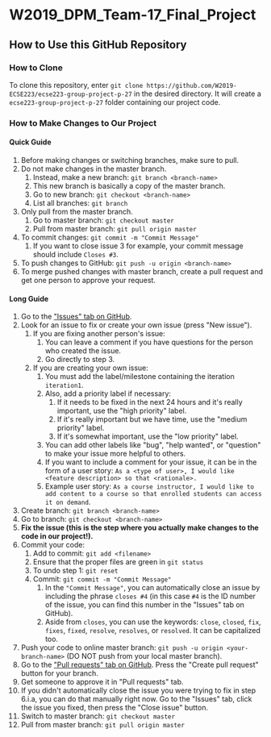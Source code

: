# W2019_DPM_Team-17_Final_Project

## How to Use this GitHub Repository

### How to Clone
To clone this repository, enter `git clone https://github.com/W2019-ECSE223/ecse223-group-project-p-27` in the desired directory. It will create a `ecse223-group-project-p-27` folder containing our project code.

### How to Make Changes to Our Project

#### Quick Guide
1. Before making changes or switching branches, make sure to pull.
2. Do not make changes in the master branch.
    1. Instead, make a new branch: `git branch <branch-name>`
    2. This new branch is basically a copy of the master branch.
    3. Go to new branch: `git checkout <branch-name>`
    4. List all branches: `git branch`
2. Only pull from the master branch.
    1. Go to master branch: `git checkout master`
    2. Pull from master branch: `git pull origin master`
3. To commit changes: `git commit -m "Commit Message"`
    1. If you want to close issue 3 for example, your commit message should include `Closes #3`.
4. To push changes to GitHub: `git push -u origin <branch-name>`
5. To merge pushed changes with master branch, create a pull request and get one person to approve your request.

#### Long Guide
1. Go to the ["Issues" tab on GitHub](https://github.com/du-hr/W2019_DPM_Team-17_Final_Project/issues).
2. Look for an issue to fix or create your own issue (press "New issue").
    1. If you are fixing another person's issue:
        1. You can leave a comment if you have questions for the person who created the issue.
        2. Go directly to step 3.
    2. If you are creating your own issue:
        1. You must add the label/milestone containing the iteration `iteration1`.
        2. Also, add a priority label if necessary:
            1. If it needs to be fixed in the next 24 hours and it's really important, use the "high priority" label.
            2. If it's really important but we have time, use the "medium priority" label.
            3. If it's somewhat important, use the "low priority" label.
        2. You can add other labels like "bug", "help wanted", or "question" to make your issue more helpful to others.
        3. If you want to include a comment for your issue, it can be in the form of a user story: `As a <type of user>, I would like <feature description> so that <rationale>.`
        4. Example user story: `As a course instructor, I would like to add content to a course so that enrolled students can access it on demand`.
3. Create branch: `git branch <branch-name>`
4. Go to branch: `git checkout <branch-name>`
5. **Fix the issue (this is the step where you actually make changes to the code in our project!).**
6. Commit your code:
    1. Add to commit: `git add <filename>`
    2. Ensure that the proper files are green in `git status`
    3. To undo step 1: `git reset` 
    4. Commit: `git commit -m "Commit Message"`
        1. In the `"Commit Message"`, you can automatically close an issue by including the phrase `closes #4` (in this case `#4` is the ID number of the issue, you can find this number in the "Issues" tab on GitHub).
        2. Aside from `closes`, you can use the keywords: `close`, `closed`, `fix`, `fixes`, `fixed`, `resolve`, `resolves`, or `resolved`. It can be capitalized too.
7. Push your code to online master branch: `git push -u origin <your-branch-name>` (DO NOT push from your local master branch).
8. Go to the ["Pull requests" tab on GitHub](https://github.com/du-hr/W2019_DPM_Team-17_Final_Project/pulls). Press the "Create pull request" button for your branch.
9. Get someone to approve it in "Pull requests" tab.
10. If you didn't automatically close the issue you were trying to fix in step 6.i.a, you can do that manually right now. Go to the "Issues" tab, click the issue you fixed, then press the "Close issue" button.
11. Switch to master branch: `git checkout master`
12. Pull from master branch: `git pull origin master`
